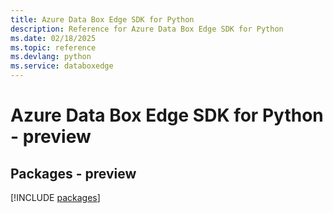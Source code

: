 ```yaml
---
title: Azure Data Box Edge SDK for Python
description: Reference for Azure Data Box Edge SDK for Python
ms.date: 02/18/2025
ms.topic: reference
ms.devlang: python
ms.service: databoxedge
---
```

# Azure Data Box Edge SDK for Python - preview
## Packages - preview
[!INCLUDE [packages](data-box-edge-index.md)]